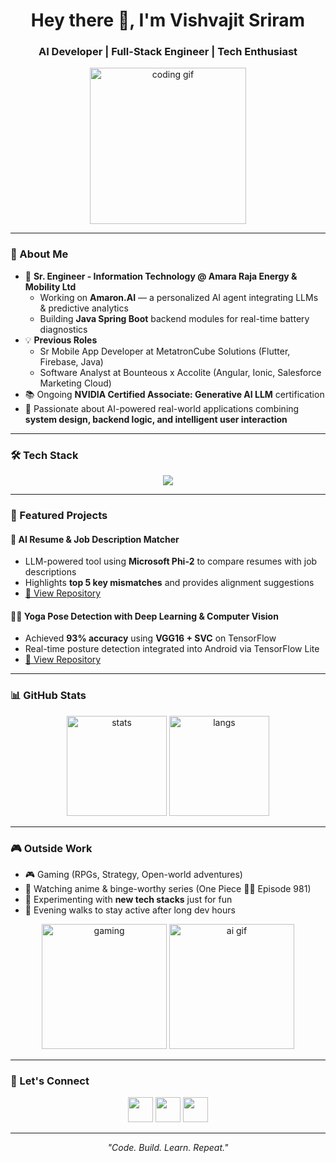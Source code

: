 <h1 align="center">Hey there 👋, I'm Vishvajit Sriram</h1>
<h3 align="center">AI Developer | Full-Stack Engineer | Tech Enthusiast</h3>

<p align="center">
  <img src="https://media.giphy.com/media/qgQUggAC3Pfv687qPC/giphy.gif" width="250" alt="coding gif"/>
</p>

---

### 🚀 About Me
- 💼 **Sr. Engineer - Information Technology @ Amara Raja Energy & Mobility Ltd**  
  - Working on **Amaron.AI** — a personalized AI agent integrating LLMs & predictive analytics  
  - Building **Java Spring Boot** backend modules for real-time battery diagnostics  
- 💡 **Previous Roles**  
  - Sr Mobile App Developer at MetatronCube Solutions (Flutter, Firebase, Java)  
  - Software Analyst at Bounteous x Accolite (Angular, Ionic, Salesforce Marketing Cloud)  
- 📚 Ongoing **NVIDIA Certified Associate: Generative AI LLM** certification  
- 🎯 Passionate about AI-powered real-world applications combining **system design, backend logic, and intelligent user interaction**  

---

### 🛠️ Tech Stack
<p align="center">
  <img src="https://skillicons.dev/icons?i=python,java,cpp,spring,angular,react,flutter,tensorflow,docker,git,html,css,js,mysql,postgresql&theme=light" />
</p>

---

### 📌 Featured Projects
#### 🤖 AI Resume & Job Description Matcher
- LLM-powered tool using **Microsoft Phi-2** to compare resumes with job descriptions  
- Highlights **top 5 key mismatches** and provides alignment suggestions  
- [🔗 View Repository](https://github.com/vishvajit25/ai-resume-matcher)

#### 🧘‍♂️ Yoga Pose Detection with Deep Learning & Computer Vision
- Achieved **93% accuracy** using **VGG16 + SVC** on TensorFlow  
- Real-time posture detection integrated into Android via TensorFlow Lite  
- [🔗 View Repository](https://github.com/vishvajit25/yoga-pose-detection)

---

### 📊 GitHub Stats
<p align="center">
  <img src="https://github-readme-stats.vercel.app/api?username=vishvajit25&show_icons=true&theme=tokyonight" alt="stats" height="160"/>
  <img src="https://github-readme-stats.vercel.app/api/top-langs/?username=vishvajit25&layout=compact&theme=tokyonight" alt="langs" height="160"/>
</p>

---

### 🎮 Outside Work
- 🎮 Gaming (RPGs, Strategy, Open-world adventures)  
- 🍿 Watching anime & binge-worthy series (One Piece 🏴‍☠️ Episode 981)  
- 🧪 Experimenting with **new tech stacks** just for fun  
- 🚶 Evening walks to stay active after long dev hours  

<p align="center">
  <img src="https://media.giphy.com/media/Lny6Rw04nsOOc/giphy.gif" width="200" alt="gaming"/>
  <img src="https://media.giphy.com/media/WUlplcMpOCEmTGBtBW/giphy.gif" width="200" alt="ai gif"/>
</p>

---

### 🤝 Let's Connect
<p align="center">
  <a href="https://www.linkedin.com/in/vishvajit-s/"><img src="https://skillicons.dev/icons?i=linkedin" height="40" /></a>
  <a href="mailto:vishvajit25@gmail.com"><img src="https://skillicons.dev/icons?i=gmail" height="40" /></a>
  <a href="https://github.com/vishvajit25"><img src="https://skillicons.dev/icons?i=github" height="40" /></a>
</p>

---

<p align="center">
  <i>"Code. Build. Learn. Repeat."</i>
</p>
